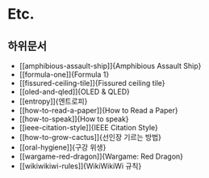 # Etc.

## 하위문서

- [[amphibious-assault-ship]]{Amphibious Assault Ship}
- [[formula-one]]{Formula 1}
- [[fissured-ceiling-tile]]{Fissured ceiling tile}
- [[oled-and-qled]]{OLED & QLED}
- [[entropy]]{엔트로피}
- [[how-to-read-a-paper]]{How to Read a Paper}
- [[how-to-speak]]{How to speak}
- [[ieee-citation-style]]{IEEE Citation Style}
- [[how-to-grow-cactus]]{선인장 기르는 방법}
- [[oral-hygiene]]{구강 위생}
- [[wargame-red-dragon]]{Wargame: Red Dragon}
- [[wikiwikiwi-rules]]{WikiWikiWi 규칙}
